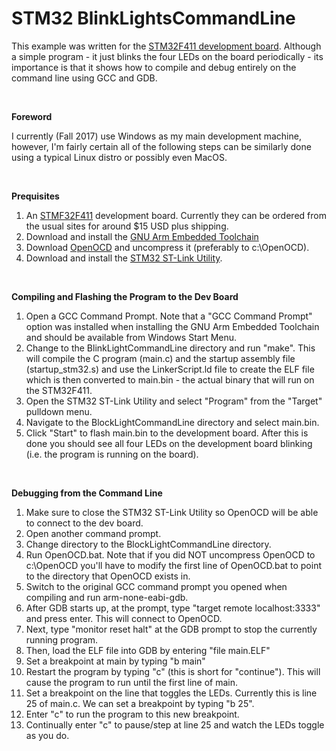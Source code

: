 STM32 BlinkLightsCommandLine
============================

This example was written for the [STM32F411 development board](http://www.st.com/en/microcontrollers/stm32f411.html?querycriteria=productId=LN1877).  Although a simple program - it just blinks the four LEDs on the board periodically - its importance is that it shows how to compile and debug entirely on the command line using GCC and GDB.  

 

**Foreword**

I currently (Fall 2017) use Windows as my main development machine, however, I'm fairly certain all of the following steps can be similarly done using a typical Linux distro or possibly even MacOS.

 

**Prequisites**

1.   An [STMF32F411](http://www.st.com/en/microcontrollers/stm32f411.html?querycriteria=productId=LN1877) development board.  Currently they can be ordered from the usual sites for around $15 USD plus shipping.
1.   Download and install the [GNU Arm Embedded Toolchain](https://developer.arm.com/open-source/gnu-toolchain/gnu-rm/downloads)
1.   Download [OpenOCD](http://openocd.org/) and uncompress it (preferably to c:\OpenOCD).
1.   Download and install the [STM32 ST-Link Utility](http://www.st.com/en/development-tools/stsw-link004.html).

 

**Compiling and Flashing the Program to the Dev Board**

1.   Open a GCC Command Prompt.  Note that a "GCC Command Prompt" option was installed when installing the GNU Arm Embedded Toolchain and should be available from Windows Start Menu.
1.   Change to the BlinkLightCommandLine directory and run "make".  This will compile the C program (main.c) and the startup assembly file (startup_stm32.s) and use the LinkerScript.ld file to create the ELF file which is then converted to main.bin - the actual binary that will run on the STM32F411.
1.   Open the STM32 ST-Link Utility and select "Program" from the "Target" pulldown menu.
1.   Navigate to the BlockLightCommandLine directory and select main.bin.
1.   Click "Start" to flash main.bin to the development board.  After this is done you should see all four LEDs on the development board blinking (i.e. the program is running on the board).


 

**Debugging from the Command Line**

1.   Make sure to close the STM32 ST-Link Utility so OpenOCD will be able to connect to the dev board.
1.   Open another command prompt.
1.   Change directory to the BlockLightCommandLine directory.
1.   Run OpenOCD.bat.  Note that if you did NOT uncompress OpenOCD to c:\OpenOCD you'll have to modify the first line of OpenOCD.bat to point to the directory that OpenOCD exists in.
1.   Switch to the original GCC command prompt you opened when compiling and run arm-none-eabi-gdb.
1.   After GDB starts up, at the prompt, type "target remote localhost:3333" and press enter.  This will connect to OpenOCD.
1.   Next, type "monitor reset halt" at the GDB prompt to stop the currently running program.
1.   Then, load the ELF file into GDB by entering "file main.ELF"
1.   Set a breakpoint at main by typing "b main"
1.   Restart the program by typing "c" (this is short for "continue").  This will cause the program to run until the first line of main.
1.   Set a breakpoint on the line that toggles the LEDs.  Currently this is line 25 of main.c.  We can set a breakpoint by typing "b 25".
1.   Enter "c" to run the program to this new breakpoint.
1.   Continually enter "c" to pause/step at line 25 and watch the LEDs toggle as you do.
